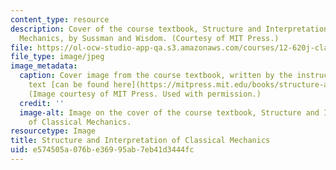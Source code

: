 ```yaml
---
content_type: resource
description: Cover of the course textbook, Structure and Interpretation of Classical
  Mechanics, by Sussman and Wisdom. (Courtesy of MIT Press.)
file: https://ol-ocw-studio-app-qa.s3.amazonaws.com/courses/12-620j-classical-mechanics-a-computational-approach-fall-2008/e574505a076be36995ab7eb41d3444fc_12-620jf08.jpg
file_type: image/jpeg
image_metadata:
  caption: Cover image from the course textbook, written by the instructors. The full
    text [can be found here](https://mitpress.mit.edu/books/structure-and-interpretation-classical-mechanics).
    (Image courtesy of MIT Press. Used with permission.)
  credit: ''
  image-alt: Image on the cover of the course textbook, Structure and Interpretation
    of Classical Mechanics.
resourcetype: Image
title: Structure and Interpretation of Classical Mechanics
uid: e574505a-076b-e369-95ab-7eb41d3444fc
---
```

